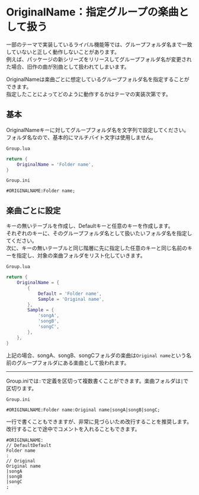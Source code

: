# OriginalName：指定グループの楽曲として扱う

一部のテーマで実装しているライバル機能等では、グループフォルダ名まで一致していないと正しく動作しないことがあります。  
例えば、パッケージの新シリーズをリリースしてグループフォルダ名が変更された場合、旧作の曲が別曲として扱われてしまいます。

OriginalNameは楽曲ごとに想定しているグループフォルダ名を指定することができます。  
指定したことによってどのように動作するかはテーマの実装次第です。

## 基本

OriginalNameキーに対してグループフォルダ名を文字列で設定してください。  
フォルダ名なので、基本的にマルチバイト文字は使用しません。

`Group.lua`
```Lua
return {
    OriginalName = 'Folder name',
}
```

`Group.ini`
```Plain Text
#ORIGINALNAME:Folder name;
```

## 楽曲ごとに設定

キーの無いテーブルを作成し、Defaultキーと任意のキーを作成します。  
それぞれのキーに、そのグループフォルダ名として扱いたいフォルダ名を指定してください。  
次に、キーの無いテーブルと同じ階層に先に指定した任意のキーと同じ名前のキーを指定し、対象の楽曲フォルダをリスト化していきます。

`Group.lua`
```Lua
return {
    OriginalName = {
        {
            Default = 'Folder name',
            Sample = 'Original name',
        },
        Sample = {
            'songA',
            'songB',
            'songC',
        },
    },
}
```
上記の場合、songA、songB、songCフォルダの楽曲は`Original name`という名前のグループフォルダにある楽曲として扱われます。

---
Group.iniでは`:`で定義を区切って複数書くことができます。楽曲フォルダは`|`で区切ります。  

`Group.ini`
```Plain Text
#ORIGINALNAME:Folder name:Original name|songA|songB|songC;
```  
一行で書くこともできますが、非常に見づらいため改行することを推奨します。  
改行することで途中でコメントを入れることもできます。

```Plain Text
#ORIGINALNAME:
// DefaultDefault
Folder name
:
// Original
Original name
|songA
|songB
|songC
;
```
